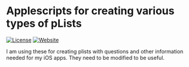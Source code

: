 # Applescripts for creating various types of pLists

[![License](https://img.shields.io/cocoapods/l/KapabelSDK.svg?style=flat)](https://opensource.org/licenses/MIT)
[![Website](https://img.shields.io/badge/Website-oyvkva.com-green.svg)](http://oyvkva.com)

I am using these for creating plists with questions and other information needed for my iOS apps. They need to be modified to be useful.